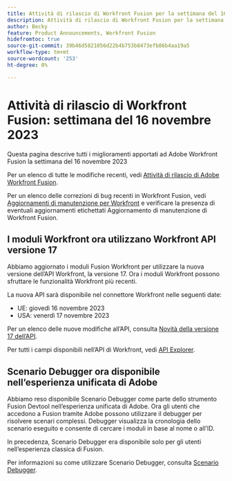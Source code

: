 ```yaml
---
title: Attività di rilascio di Workfront Fusion per la settimana del 16 novembre 2023
description: Attività di rilascio di Workfront Fusion per la settimana del 16 novembre 2023
author: Becky
feature: Product Announcements, Workfront Fusion
hidefromtoc: true
source-git-commit: 39b46d5821056d22b4b753b8473efb86b4aa19a5
workflow-type: tm+mt
source-wordcount: '253'
ht-degree: 0%

---
```


# Attività di rilascio di Workfront Fusion: settimana del 16 novembre 2023

Questa pagina descrive tutti i miglioramenti apportati ad Adobe Workfront Fusion la settimana del 16 novembre 2023

Per un elenco di tutte le modifiche recenti, vedi [Attività di rilascio di Adobe Workfront Fusion](../../../product-announcements/product-releases/fusion-release-activity/fusion-release-activity.md).

Per un elenco delle correzioni di bug recenti in Workfront Fusion, vedi [Aggiornamenti di manutenzione per Workfront](https://experienceleague.adobe.com/docs/workfront-known-issues/releases/current-updates.html) e verificare la presenza di eventuali aggiornamenti etichettati Aggiornamento di manutenzione di Workfront Fusion.

## I moduli Workfront ora utilizzano Workfront API versione 17

Abbiamo aggiornato i moduli Fusion Workfront per utilizzare la nuova versione dell’API Workfront, la versione 17. Ora i moduli Workfront possono sfruttare le funzionalità Workfront più recenti.

La nuova API sarà disponibile nel connettore Workfront nelle seguenti date:

* UE: giovedì 16 novembre 2023
* USA: venerdì 17 novembre 2023

Per un elenco delle nuove modifiche all’API, consulta [Novità della versione 17 dell’API](/help/quicksilver/wf-api/api/new-api-version-17.md).

Per tutti i campi disponibili nell’API di Workfront, vedi [API Explorer](https://developer.adobe.com/workfront/api-explorer).

## Scenario Debugger ora disponibile nell’esperienza unificata di Adobe

Abbiamo reso disponibile Scenario Debugger come parte dello strumento Fusion Devtool nell’esperienza unificata di Adobe. Ora gli utenti che accedono a Fusion tramite Adobe possono utilizzare il debugger per risolvere scenari complessi. Debugger visualizza la cronologia dello scenario eseguito e consente di cercare i moduli in base al nome o all’ID.

In precedenza, Scenario Debugger era disponibile solo per gli utenti nell’esperienza classica di Fusion.

Per informazioni su come utilizzare Scenario Debugger, consulta [Scenario Debugger](/help/quicksilver/workfront-fusion/scenarios/debug-scenarios-with-dev-tool.md#scenario-debugger).

